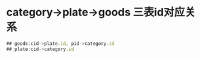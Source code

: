 # category->plate->goods 三表id对应关系

```  javascript
## goods:cid->plate.id, pid->category.id
## plate:cid->category.id
```
